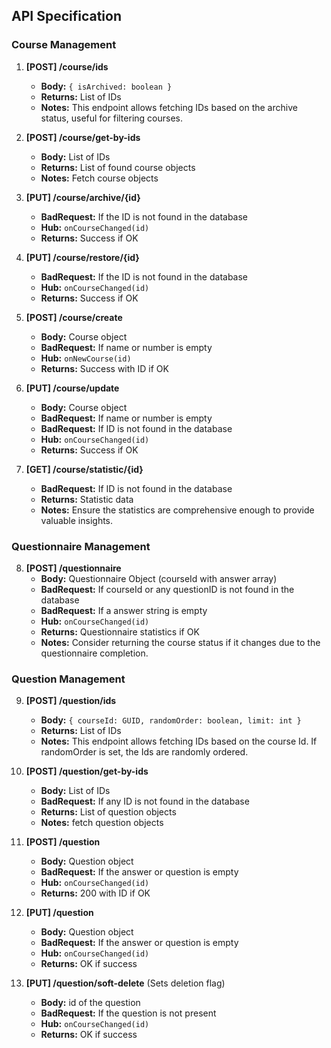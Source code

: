 ## API Specification

### Course Management

1. **[POST] /course/ids**
    - **Body:** `{ isArchived: boolean }`
    - **Returns:** List of IDs
    - **Notes:** This endpoint allows fetching IDs based on the archive status, useful for filtering courses.

2. **[POST] /course/get-by-ids**
    - **Body:** List of IDs
    - **Returns:** List of found course objects
    - **Notes:** Fetch course objects

3. **[PUT] /course/archive/{id}**
    - **BadRequest:** If the ID is not found in the database
    - **Hub:** `onCourseChanged(id)`
    - **Returns:** Success if OK

4. **[PUT] /course/restore/{id}**
    - **BadRequest:** If the ID is not found in the database
    - **Hub:** `onCourseChanged(id)`
    - **Returns:** Success if OK

5. **[POST] /course/create**
    - **Body:** Course object
    - **BadRequest:** If name or number is empty
    - **Hub:** `onNewCourse(id)`
    - **Returns:** Success with ID if OK

6. **[PUT] /course/update**
    - **Body:** Course object
    - **BadRequest:** If name or number is empty
    - **BadRequest:** If ID is not found in the database
    - **Hub:** `onCourseChanged(id)`
    - **Returns:** Success if OK

7. **[GET] /course/statistic/{id}**
    - **BadRequest:** If ID is not found in the database
    - **Returns:** Statistic data
    - **Notes:** Ensure the statistics are comprehensive enough to provide valuable insights.

### Questionnaire Management

8. **[POST] /questionnaire**
    - **Body:** Questionnaire Object (courseId with answer array)
    - **BadRequest:** If courseId or any questionID is not found in the database
    - **BadRequest:** If a answer string is empty
    - **Hub:** `onCourseChanged(id)`
    - **Returns:** Questionnaire statistics if OK
    - **Notes:** Consider returning the course status if it changes due to the questionnaire completion.

### Question Management

9. **[POST] /question/ids**
    - **Body:** `{ courseId: GUID, randomOrder: boolean, limit: int }`
    - **Returns:** List of IDs
    - **Notes:** This endpoint allows fetching IDs based on the course Id. If randomOrder is set, the Ids are randomly ordered.

10. **[POST] /question/get-by-ids**
    - **Body:** List of IDs
    - **BadRequest:** If any ID is not found in the database
    - **Returns:** List of question objects
    - **Notes:** fetch question objects

11. **[POST] /question**
    - **Body:** Question object
    - **BadRequest:** If the answer or question is empty
    - **Hub:** `onCourseChanged(id)`
    - **Returns:** 200 with ID if OK

12. **[PUT] /question**
    - **Body:** Question object
    - **BadRequest:** If the answer or question is empty
    - **Hub:** `onCourseChanged(id)`
    - **Returns:** OK if success

13. **[PUT] /question/soft-delete** (Sets deletion flag)
    - **Body:** id of the question
    - **BadRequest:** If the question is not present
    - **Hub:** `onCourseChanged(id)`
    - **Returns:** OK if success
